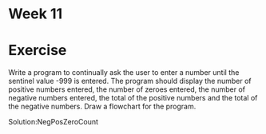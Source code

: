 # Week 11

# Exercise
Write a program to continually ask the user to enter a number until the sentinel value -999
is entered.
The program should display the number of positive numbers entered, the number of zeroes
entered, the number of negative numbers entered, the total of the positive numbers and the
total of the negative numbers.
Draw a flowchart for the program.

Solution:NegPosZeroCount  